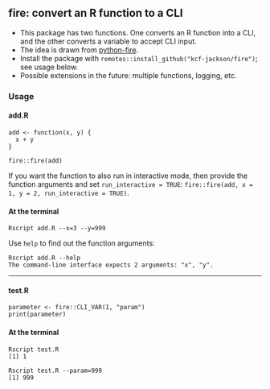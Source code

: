 ## fire: convert an R function to a CLI

- This package has two functions. One converts an R function into a CLI, and the other converts a variable to accept CLI input.
- The idea is drawn from [python-fire](https://github.com/google/python-fire).
- Install the package with `remotes::install_github("kcf-jackson/fire")`; see usage below.
- Possible extensions in the future: multiple functions, logging, etc.


### Usage

#### add.R

```{r}
add <- function(x, y) {
  x + y
}

fire::fire(add)
```

If you want the function to also run in interactive mode, then provide the 
function arguments and set `run_interactive = TRUE`:
`fire::fire(add, x = 1, y = 2, run_interactive = TRUE)`.

#### At the terminal

```{bash}
Rscript add.R --x=3 --y=999
```

Use `help` to find out the function arguments:

```{bash}
Rscript add.R --help
The command-line interface expects 2 arguments: "x", "y".
```

---

#### test.R
```{r}
parameter <- fire::CLI_VAR(1, "param")
print(parameter)
```

#### At the terminal
```{bash}
Rscript test.R
[1] 1

Rscript test.R --param=999
[1] 999
```
